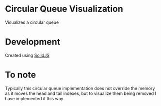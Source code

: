 # Circular Queue Visualization

Visualizes a circular queue

# Development

Created using [SolidJS](https://www.solidjs.com/)

# To note

Typically this circular queue implementation does not override the memory as it moves
the head and tail indexes, but to visualize them being removed I have implemented it this way
